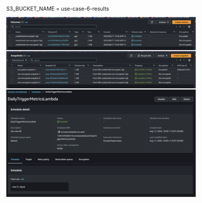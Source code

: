 S3_BUCKET_NAME = use-case-6-results

![EBS volumes](readme-assets/ebs-volumes.png)
![EBS snapshots](readme-assets/ebs-snapshots.png)
![EventBridge schedule (daily)](readme-assets/event-bridge-schedule.png)

